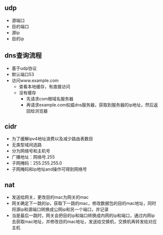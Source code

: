 ## udp

- 源端口
- 目的端口
- 源ip
- 目的ip

## dns查询流程

- 基于udp协议
- 默认端口53
- 访问www.example.com
  - 查看本地缓存，有直接访问
  - 没有缓存
    - 先请求com根域名服务器
    - 再请求example.com权威dns服务器，获取到服务器的ip地址，然后返回给浏览器


## cidr

- 为了缓解ipv4地址浪费以及减少路由表数目
- 无类型域间选路
- 分为网络号和主机号
- 广播地址：网络号.255
- 子网掩码：255.255.255.0
- 子网掩码和ip地址and操作可得到网络号



## nat

- 发送给网关，更改目的mac为网关的mac
- 网关确定下一跳的ip，获取下一跳的mac，修改数据包的目的mac地址，同时将源ip和源端口转换成公网ip和另一个端口，并记录
- 当是最后一跳时，网关会把目的ip和端口转换成内网的ip和端口，通过内网ip去获取mac地址，并修改目的mac地址，发送给交换机，交换机再转发给对应主机
